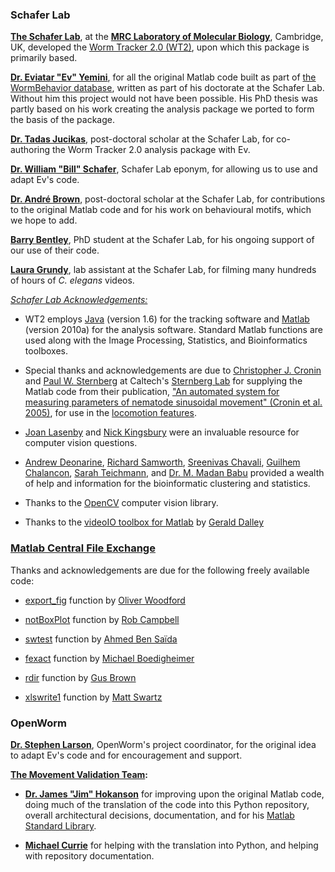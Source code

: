 ### Schafer Lab ###

**[The Schafer Lab](http://www2.mrc-lmb.cam.ac.uk/groups/wschafer/)**, at the **[MRC Laboratory of Molecular Biology](http://www2.mrc-lmb.cam.ac.uk/)**, Cambridge, UK, developed the [Worm Tracker 2.0 (WT2)](http://www.mrc-lmb.cam.ac.uk/wormtracker/), upon which this package is primarily based.

[**Dr. Eviatar "Ev" Yemini**](https://sites.google.com/site/openarchitecture1/3-contributors-and-syntax/ev-yemini), for all the original Matlab code built as part of [the WormBehavior database](http://wormbehavior.mrc-lmb.cam.ac.uk/), written as part of his doctorate at the Schafer Lab.  Without him this project would not have been possible.  His PhD thesis was partly based on his work creating the analysis package we ported to form the basis of the package.

[**Dr. Tadas Jucikas**](https://www.linkedin.com/in/tjucikas), post-doctoral scholar at the Schafer Lab, for co-authoring the Worm Tracker 2.0 analysis package with Ev.

[**Dr. William "Bill" Schafer**](http://www2.mrc-lmb.cam.ac.uk/group-leaders/n-to-s/william-schafer/), Schafer Lab eponym, for allowing us to use and adapt Ev's code.

[**Dr. André Brown**](http://www2.mrc-lmb.cam.ac.uk/groups/wschafer/people2.html), post-doctoral scholar at the Schafer Lab, for contributions to the original Matlab code and for his work on behavioural motifs, which we hope to add.

[**Barry Bentley**](http://www.neuroscience.cam.ac.uk/directory/profile.php?bb421), PhD student at the Schafer Lab, for his ongoing support of our use of their code.

[**Laura Grundy**](http://www2.mrc-lmb.cam.ac.uk/group-leaders/n-to-s/william-schafer/), lab assistant at the Schafer Lab, for filming many hundreds of hours of *C. elegans* videos.

*[Schafer Lab Acknowledgements:](https://github.com/openworm/SegWorm/blob/master/Worms/Printing/methodsTIF.m#L1514)*

- WT2 employs [Java](http://en.wikipedia.org/wiki/Java_(programming_language)) (version 1.6) for the tracking software and [Matlab](http://www.mathworks.com/products/matlab/) (version 2010a) for the analysis software. Standard Matlab functions are used along with the Image Processing, Statistics, and Bioinformatics toolboxes.

- Special thanks and acknowledgements are due to [Christopher J. Cronin](http://wormlab.caltech.edu/members/pictures/IMG_0084.jpg) and [Paul W. Sternberg](http://wormlab.caltech.edu/members/paul.html) at Caltech's [Sternberg Lab](http://wormlab.caltech.edu/) for supplying the Matlab code from their publication, ["An automated system for measuring parameters of nematode sinusoidal movement" (Cronin et al. 2005)](http://www.ncbi.nlm.nih.gov/pubmed/15698479), for use in the [locomotion features](https://github.com/openworm/movement_validation/blob/master/documentation/Yemini%20Supplemental%20Data/Locomotion.md).

- [Joan Lasenby](http://www-sigproc.eng.cam.ac.uk/Main/JL) and [Nick Kingsbury](http://www-sigproc.eng.cam.ac.uk/Main/NGK) were an invaluable resource for computer vision questions.

- [Andrew Deonarine](http://www.immunology.cam.ac.uk/directory/adeonari@mrc-lmb.cam.ac.uk), [Richard Samworth](http://www.statslab.cam.ac.uk/~rjs57/), [Sreenivas Chavali](http://www.wolfson.cam.ac.uk/people/dr-sreenivas-chavali), [Guilhem Chalancon](http://www.mrc-lmb.cam.ac.uk/genomes/guilhem/), [Sarah Teichmann](http://www.ebi.ac.uk/about/people/sarah-teichmann), and [Dr. M. Madan Babu](http://mbgroup.mrc-lmb.cam.ac.uk/about-m-madan/) provided a wealth of help and information for the bioinformatic clustering and statistics. 

- Thanks to the [OpenCV](http://opencv.org/) computer vision library.

- Thanks to the [videoIO toolbox for Matlab](http://sourceforge.net/projects/videoio/) by [Gerald Dalley](http://people.csail.mit.edu/dalleyg/)

### [Matlab Central File Exchange](http://www.mathworks.com/matlabcentral/fileexchange/) ###

Thanks and acknowledgements are due for the following freely available code:

- [export\_fig](https://github.com/ojwoodford/export_fig) function by [Oliver Woodford](https://github.com/ojwoodford)

- [notBoxPlot](http://www.mathworks.com/matlabcentral/fileexchange/26508-notboxplot-alternative-to-box-plots) function by [Rob Campbell](http://www.mathworks.ca/matlabcentral/fileexchange/authors/49773)

- [swtest](http://www.mathworks.com/matlabcentral/fileexchange/13964-shapiro-wilk-and-shapiro-francia-normality-tests) function by [Ahmed Ben Saïda](http://www.mathworks.com/matlabcentral/fileexchange/authors/27181)

- [fexact](http://www.mathworks.com/matlabcentral/fileexchange/22550-fisher-s-exact-test) function by [Michael Boedigheimer](https://www.linkedin.com/profile/view?id=155041881)

- [rdir](http://www.mathworks.com/matlabcentral/fileexchange/19550-recursive-directory-listing) function by [Gus Brown](http://www.mathworks.gr/matlabcentral/fileexchange/authors/30177)

- [xlswrite1](http://www.mathworks.com/matlabcentral/fileexchange/10465-xlswrite1) function by [Matt Swartz](http://www.mathworks.com/matlabcentral/fileexchange/authors/22868)


### OpenWorm ###

[**Dr. Stephen Larson**](https://github.com/slarson), OpenWorm's project coordinator, for the original idea to adapt Ev's code and for encouragement and support.

**[The Movement Validation Team](https://github.com/orgs/openworm/teams/movement-validation):**

- [**Dr. James "Jim" Hokanson**](https://github.com/JimHokanson) for improving upon the original Matlab code, doing much of the translation of the code into this Python repository, overall architectural decisions, documentation, and for his [Matlab Standard Library](https://github.com/JimHokanson/matlab_standard_library).

- [**Michael Currie**](https://github.com/MichaelCurrie) for helping with the translation into Python, and helping with repository documentation.
